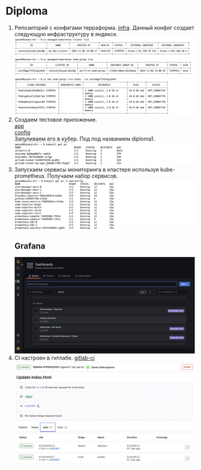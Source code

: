 # Diploma

1. Репозиторий с конфигами терраформа. [infra](https://gitlab.com/abduragimov.ga/infra). Данный конфиг создает следующую инфраструктуру в яндексе.
   <kbd> 
      <img src="https://github.com/Gasan66/devops-netology/blob/main/diploma/k8s.png" alt="k8s"
      title="k8s"/> 
   </kbd>
2. Создаем тестовое приложение. <br> 
   [app](https://gitlab.com/abduragimov.ga/app) <br>
   [config](https://gitlab.com/abduragimov.ga/config/diploma-app) <br>
   Запуливаем его в кубер. Под под названием diploma1.
   <kbd> 
      <img src="https://github.com/Gasan66/devops-netology/blob/main/diploma/diploma.png" alt="diploma"
      title="diploma"/> 
   </kbd>
3. Запускаем сервисы мониторинга в кластере используя kube-prometheus. Получаем набор сервисов.
   <kbd> 
      <img src="https://github.com/Gasan66/devops-netology/blob/main/diploma/pods-monitor.png" alt="pods-monitor"
      title="pods-monitor"/> 
   </kbd>
   ## Grafana
   <kbd> 
      <img src="https://github.com/Gasan66/devops-netology/blob/main/diploma/grafana.png" alt="grafana"
      title="grafana"/> 
   </kbd>
4. CI настроен в гитлабе. [gitlab-ci](https://gitlab.com/abduragimov.ga/config/-/blob/main/.gitlab-ci.yml)
   <kbd> 
      <img src="https://github.com/Gasan66/devops-netology/blob/main/diploma/CI.png" alt="CI"
      title="CI"/> 
   </kbd>